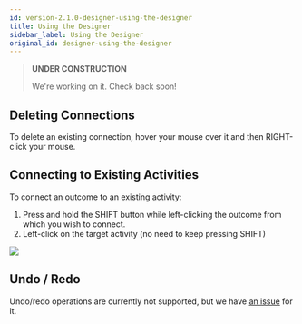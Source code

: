 ```yaml
---
id: version-2.1.0-designer-using-the-designer
title: Using the Designer
sidebar_label: Using the Designer
original_id: designer-using-the-designer
---
```


> **UNDER CONSTRUCTION**
>
> We're working on it. Check back soon!

## Deleting Connections

To delete an existing connection, hover your mouse over it and then RIGHT-click your mouse.

## Connecting to Existing Activities

To connect an outcome to an existing activity:

1. Press and hold the SHIFT button while left-clicking the outcome from which you wish to connect. 
2. Left-click on the target activity (no need to keep pressing SHIFT)

![](assets/guides/guides-document-approval-animation-1.gif)


## Undo / Redo

Undo/redo operations are currently not supported, but we have [an issue](https://github.com/elsa-workflows/elsa-core/issues/794) for it.